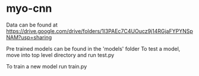 # myo-cnn

Data can be found at https://drive.google.com/drive/folders/1l3PAEc7C4UOucz9j14RGjaFYPYNSpNAM?usp=sharing

Pre trained models can be found in the 'models' folder
To test a model, move into top level directory and run test.py

To train a new model run train.py
